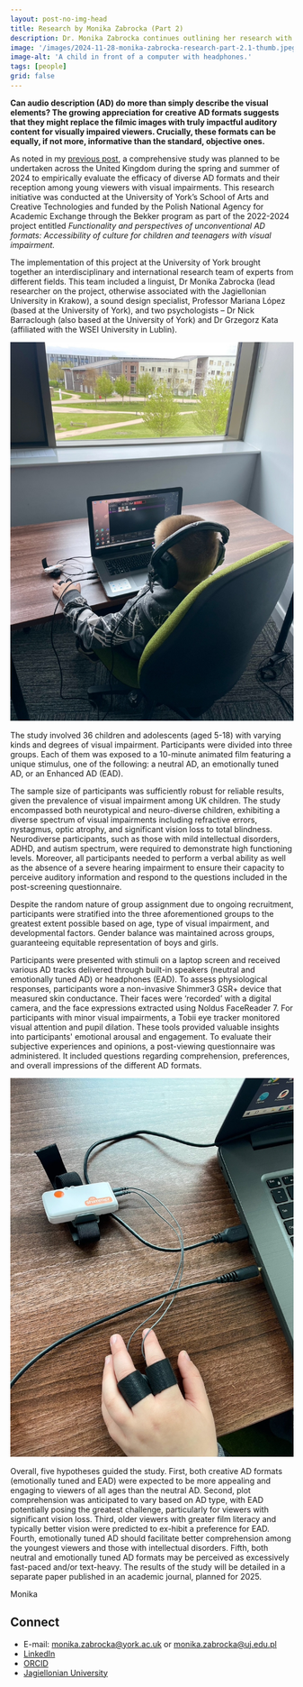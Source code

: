 ```yaml
---
layout: post-no-img-head
title: Research by Monika Zabrocka (Part 2)
description: Dr. Monika Zabrocka continues outlining her research with Mariana at our university's School of Arts and Creative Technologies.
image: '/images/2024-11-28-monika-zabrocka-research-part-2.1-thumb.jpeg'
image-alt: 'A child in front of a computer with headphones.'
tags: [people]
grid: false
---
```


**Can audio description (AD) do more than simply describe the visual elements? The growing appreciation for creative AD formats suggests that they might replace the filmic images with truly impactful auditory content for visually impaired viewers. Crucially, these formats can be equally, if not more, informative than the standard, objective ones.**

As noted in my [previous post](monika-zabrocka-research), a comprehensive study was planned to be undertaken across the United Kingdom during the spring and summer of 2024 to empirically evaluate the efficacy of diverse AD formats and their reception among young viewers with visual impairments. This research initiative was conducted at the University of York’s School of Arts and Creative Technologies and funded by the Polish National Agency for Academic Exchange through the Bekker program as part of the 2022-2024 project entitled *Functionality and perspectives of unconventional AD formats: Accessibility of culture for children and teenagers with visual impairment.*

The implementation of this project at the University of York brought together an interdisciplinary and international research team of experts from different fields. This team included a linguist, Dr Monika Zabrocka (lead researcher on the project, otherwise associated with the Jagiellonian University in Krakow), a sound design specialist, Professor Mariana López (based at the University of York), and two psychologists – Dr Nick Barraclough (also based at the University of York) and Dr Grzegorz Kata (affiliated with the WSEI University in Lublin).

![A child in front of a computer with headphones.](../images/2024-11-28-monika-zabrocka-research-part-2.1.jpeg)

The study involved 36 children and adolescents (aged 5-18) with varying kinds and degrees of visual impairment. Participants were divided into three groups. Each of them was exposed to a 10-minute animated film featuring a unique stimulus, one of the following: a neutral AD, an emotionally tuned AD, or an Enhanced AD (EAD).

The sample size of participants was sufficiently robust for reliable results, given the prevalence of visual impairment among UK children. The study encompassed both neurotypical and neuro-diverse children, exhibiting a diverse spectrum of visual impairments including refractive errors, nystagmus, optic atrophy, and significant vision loss to total blindness. Neurodiverse participants, such as those with mild intellectual disorders, ADHD, and autism spectrum, were required to demonstrate high functioning levels. Moreover, all participants needed to perform a verbal ability as well as the absence of a severe hearing impairment to ensure their capacity to perceive auditory information and respond to the questions included in the post-screening questionnaire.

Despite the random nature of group assignment due to ongoing recruitment, participants were stratified into the three aforementioned groups to the greatest extent possible based on age, type of visual impairment, and developmental factors. Gender balance was maintained across groups, guaranteeing equitable representation of boys and girls.

Participants were presented with stimuli on a laptop screen and received various AD tracks delivered through built-in speakers (neutral and emotionally tuned AD) or headphones (EAD). To assess physiological responses, participants wore a non-invasive Shimmer3 GSR+ device that measured skin conductance. Their faces were ‘recorded’ with a digital camera, and the face expressions extracted using Noldus FaceReader 7. For participants with minor visual impairments, a Tobii eye tracker monitored visual attention and pupil dilation. These tools provided valuable insights into participants' emotional arousal and engagement. To evaluate their subjective experiences and opinions, a post-viewing questionnaire was administered. It included questions regarding comprehension, preferences, and overall impressions of the different AD formats.

![Photo of the Shimmer3 interface next to a laptop.](../images/2024-11-28-monika-zabrocka-research-part-2.2.jpeg)

Overall, five hypotheses guided the study. First, both creative AD formats (emotionally tuned and EAD) were expected to be more appealing and engaging to viewers of all ages than the neutral AD. Second, plot comprehension was anticipated to vary based on AD type, with EAD potentially posing the greatest challenge, particularly for viewers with significant vision loss. Third, older viewers with greater film literacy and typically better vision were predicted to ex-hibit a preference for EAD. Fourth, emotionally tuned AD should facilitate better comprehension among the youngest viewers and those with intellectual disorders. Fifth, both neutral and emotionally tuned AD formats may be perceived as excessively fast-paced and/or text-heavy. The results of the study will be detailed in a separate paper published in an academic journal, planned for 2025. 

Monika

## Connect
- E-mail: <a href="mailto:monika.zabrocka@york.ac.uk">monika.zabrocka@york.ac.uk</a> or <a href="mailto:monika.zabrocka@uj.edu.pl">monika.zabrocka@uj.edu.pl</a>
- [LinkedIn](https://www.linkedin.com/in/monika-zabrocka-348752b3/)
- [ORCID](https://orcid.org/my-orcid)
- [Jagiellonian University](https://przeklad.filg.uj.edu.pl/en_GB/monika-zabrocka-sliwka) 


